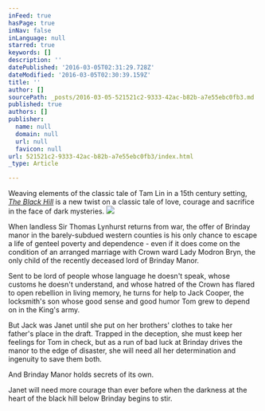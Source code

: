 ```yaml
---
inFeed: true
hasPage: true
inNav: false
inLanguage: null
starred: true
keywords: []
description: ''
datePublished: '2016-03-05T02:31:29.728Z'
dateModified: '2016-03-05T02:30:39.159Z'
title: ''
author: []
sourcePath: _posts/2016-03-05-521521c2-9333-42ac-b82b-a7e55ebc0fb3.md
published: true
authors: []
publisher:
  name: null
  domain: null
  url: null
  favicon: null
url: 521521c2-9333-42ac-b82b-a7e55ebc0fb3/index.html
_type: Article

---
```

Weaving elements of the classic tale of Tam Lin in a 15th century setting, _[The Black Hill][0]_ is a new twist on a classic tale of love, courage and sacrifice in the face of dark mysteries. ![](https://the-grid-user-content.s3-us-west-2.amazonaws.com/46cdfcd0-a58e-44aa-8045-eda146a8314a.jpg)

When landless Sir Thomas Lynhurst returns from war, the offer of Brinday manor in the barely-subdued western counties is his only chance to escape a life of genteel poverty and dependence - even if it does come on the condition of an arranged marriage  with Crown ward Lady Modron Bryn, the only child of the recently deceased lord of Brinday Manor. 

Sent to be lord of people whose language he doesn't speak, whose customs he doesn't understand, and whose hatred of the Crown has flared to open rebellion in living memory, he turns for help to Jack Cooper, the locksmith's son whose good sense and good humor Tom grew to depend on in the King's army.

But Jack was Janet until she put on her brothers' clothes to take her father's place in the draft. Trapped in the deception, she must keep her feelings for Tom in check, but as a run of bad luck at Brinday drives the manor to the edge of disaster, she will need all her determination and ingenuity to save them both. 

And Brinday Manor holds secrets of its own. 

Janet will need more courage than ever before when the darkness at the heart of the black hill below Brinday begins to stir.  

[0]: null
